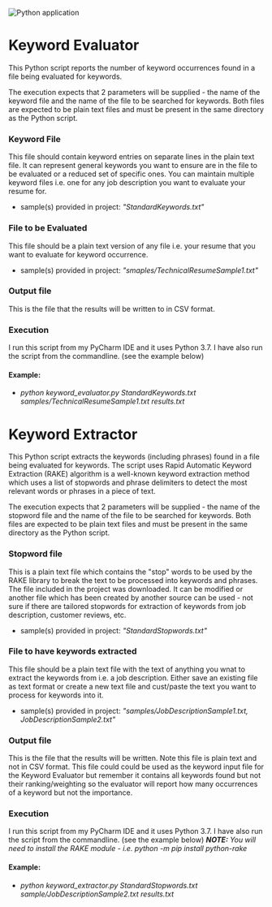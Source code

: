 ![Python application](https://github.com/mccallum12/keyword-evaluator/workflows/Python%20application/badge.svg)

# Keyword Evaluator

This Python script reports the number of keyword occurrences found in a file being evaluated for keywords.

The execution expects that 2 parameters will be supplied - the name of the keyword file and 
the name of the file to be searched for keywords. Both files are expected to be plain text files and 
must be present in the same directory as the Python script.

### Keyword File
This file should contain keyword entries on separate lines in the plain text file. It can represent general 
keywords you want to ensure are in the file to be evaluated or a reduced set of specific ones. You can 
maintain multiple keyword files i.e. one for any job description you want to evaluate your resume for.
* sample(s) provided in project: _"StandardKeywords.txt"_

### File to be Evaluated 
This file should be a plain text version of any file i.e. your resume that you want to evaluate for keyword
occurrence.
* sample(s) provided in project: _"smaples/TechnicalResumeSample1.txt"_

### Output file
This is the file that the results will be written to in CSV format.

### Execution
I run this script from my PyCharm IDE and it uses Python 3.7. I have also run the script from the commandline.
(see the example below)

#### Example:
* _python keyword_evaluator.py StandardKeywords.txt samples/TechnicalResumeSample1.txt results.txt_

# Keyword Extractor

This Python script extracts the keywords (including phrases) found in a file being evaluated for keywords. The script
uses Rapid Automatic Keyword Extraction (RAKE) algorithm is a well-known keyword extraction method which 
uses a list of stopwords and phrase delimiters to detect the most relevant words or phrases in a piece of text.

The execution expects that 2 parameters will be supplied - the name of the stopword file and 
the name of the file to be searched for keywords. Both files are expected to be plain text files and 
must be present in the same directory as the Python script.

### Stopword file
This is a plain text file which contains the "stop" words to be used by the RAKE library to break the text to be 
processed into keywords and phrases. The file included in the project was downloaded. It can be modified or another 
file which has been created by another source can be used - not sure if there are tailored stopwords for extraction 
of keywords from job description, customer reviews, etc. 
* sample(s) provided in project: _"StandardStopwords.txt"_ 
 
### File to have keywords extracted
This file should be a plain text file with the text of anything you wnat to extract the keywords from i.e. a job
description. Either save an existing file as text format or create a new text file and cust/paste the text you want 
to process for keywords into it.
* sample(s) provided in project: _"samples/JobDescriptionSample1.txt, JobDescriptionSample2.txt"_

### Output file
This is the file that the results will be written. Note this file is plain text and not in CSV format. This file could
could be used as the keyword input file for the Keyword Evaluator but remember it contains all keywords found but not
their ranking/weighting so the evaluator will report how many occurrences of a keyword but not the importance. 

### Execution
I run this script from my PyCharm IDE and it uses Python 3.7. I have also run the script from the commandline.
(see the example below)
_**NOTE:** You will need to install the RAKE module - i.e. python -m pip install python-rake_

#### Example:
* _python keyword_extractor.py StandardStopwords.txt sample/JobDescriptionSample2.txt results.txt_
